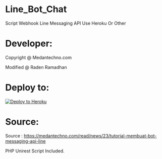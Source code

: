 # Line_Bot_Chat
Script Webhook Line Messaging API Use Heroku Or Other

# Developer:
Copyright @ Medantechno.com

Modified @ Raden Ramadhan

# Deploy to:
[![Deploy to Heroku](https://www.herokucdn.com/deploy/button.svg)](https://heroku.com/deploy)

# Source:
Source : https://medantechno.com/read/news/23/tutorial-membuat-bot-messaging-api-line

PHP Unirest Script Included.
